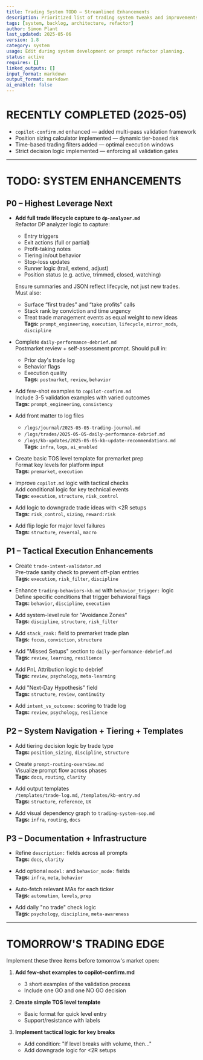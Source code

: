 ```yaml
---
title: Trading System TODO — Streamlined Enhancements
description: Prioritized list of trading system tweaks and improvements
tags: [system, backlog, architecture, refactor]
author: Simon Plant
last_updated: 2025-05-06
version: 1.8
category: system
usage: Edit during system development or prompt refactor planning.
status: active
requires: []
linked_outputs: []
input_format: markdown
output_format: markdown
ai_enabled: false
---
```


# RECENTLY COMPLETED (2025-05)

- `copilot-confirm.md` enhanced — added multi-pass validation framework
- Position sizing calculator implemented — dynamic tier-based risk
- Time-based trading filters added — optimal execution windows
- Strict decision logic implemented — enforcing all validation gates

---

# TODO: SYSTEM ENHANCEMENTS

## P0 – Highest Leverage Next

- **Add full trade lifecycle capture to `dp-analyzer.md`**  
  Refactor DP analyzer logic to capture:
  - Entry triggers
  - Exit actions (full or partial)
  - Profit-taking notes
  - Tiering in/out behavior
  - Stop-loss updates
  - Runner logic (trail, extend, adjust)
  - Position status (e.g. active, trimmed, closed, watching)
  
  Ensure summaries and JSON reflect lifecycle, not just new trades.  
  Must also:
  - Surface “first trades” and “take profits” calls
  - Stack rank by conviction and time urgency
  - Treat trade management events as equal weight to new ideas  
  **Tags:** `prompt_engineering`, `execution`, `lifecycle`, `mirror_mods`, `discipline`  

- Complete `daily-performance-debrief.md`  
  Postmarket review + self-assessment prompt. Should pull in:  
  - Prior day's trade log  
  - Behavior flags  
  - Execution quality  
  **Tags:** `postmarket`, `review`, `behavior`  

- Add few-shot examples to `copilot-confirm.md`  
  Include 3-5 validation examples with varied outcomes  
  **Tags:** `prompt_engineering`, `consistency`

- Add front matter to log files  
  - `/logs/journal/2025-05-05-trading-journal.md`  
  - `/logs/trades/2025-05-05-daily-performance-debrief.md`  
  - `/logs/kb-updates/2025-05-05-kb-update-recommendations.md`  
  **Tags:** `infra`, `logs`, `ai_enabled`

- Create basic TOS level template for premarket prep  
  Format key levels for platform input  
  **Tags:** `premarket`, `execution`

- Improve `copilot.md` logic with tactical checks  
  Add conditional logic for key technical events  
  **Tags:** `execution`, `structure`, `risk_control`

- Add logic to downgrade trade ideas with <2R setups  
  **Tags:** `risk_control`, `sizing`, `reward:risk`

- Add flip logic for major level failures  
  **Tags:** `structure`, `reversal`, `macro`

## P1 – Tactical Execution Enhancements

- Create `trade-intent-validator.md`  
  Pre-trade sanity check to prevent off-plan entries  
  **Tags:** `execution`, `risk_filter`, `discipline`

- Enhance `trading-behaviors-kb.md` with `behavior_trigger:` logic  
  Define specific conditions that trigger behavioral flags  
  **Tags:** `behavior`, `discipline`, `execution`

- Add system-level rule for "Avoidance Zones"  
  **Tags:** `discipline`, `structure`, `risk_filter`

- Add `stack_rank:` field to premarket trade plan  
  **Tags:** `focus`, `conviction`, `structure`

- Add "Missed Setups" section to `daily-performance-debrief.md`  
  **Tags:** `review`, `learning`, `resilience`

- Add PnL Attribution logic to debrief  
  **Tags:** `review`, `psychology`, `meta-learning`

- Add "Next-Day Hypothesis" field  
  **Tags:** `structure`, `review`, `continuity`

- Add `intent_vs_outcome:` scoring to trade log  
  **Tags:** `review`, `psychology`, `resilience`

## P2 – System Navigation + Tiering + Templates

- Add tiering decision logic by trade type  
  **Tags:** `position_sizing`, `discipline`, `structure`

- Create `prompt-routing-overview.md`  
  Visualize prompt flow across phases  
  **Tags:** `docs`, `routing`, `clarity`

- Add output templates  
  `/templates/trade-log.md`, `/templates/kb-entry.md`  
  **Tags:** `structure`, `reference`, `UX`

- Add visual dependency graph to `trading-system-sop.md`  
  **Tags:** `infra`, `routing`, `docs`

## P3 – Documentation + Infrastructure

- Refine `description:` fields across all prompts  
  **Tags:** `docs`, `clarity`

- Add optional `model:` and `behavior_mode:` fields  
  **Tags:** `infra`, `meta`, `behavior`

- Auto-fetch relevant MAs for each ticker  
  **Tags:** `automation`, `levels`, `prep`

- Add daily "no trade" check logic  
  **Tags:** `psychology`, `discipline`, `meta-awareness`

---

# TOMORROW'S TRADING EDGE

Implement these three items before tomorrow's market open:

1. **Add few-shot examples to copilot-confirm.md**
   - 3 short examples of the validation process
   - Include one GO and one NO GO decision

2. **Create simple TOS level template**
   - Basic format for quick level entry
   - Support/resistance with labels

3. **Implement tactical logic for key breaks**
   - Add condition: "If level breaks with volume, then..."
   - Add downgrade logic for <2R setups